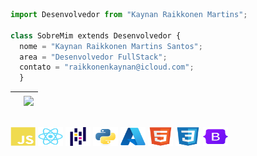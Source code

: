 ```python
import Desenvolvedor from "Kaynan Raikkonen Martins";

class SobreMim extends Desenvolvedor {
  nome = "Kaynan Raikkonen Martins Santos";
  area = "Desenvolvedor FullStack";
  contato = "raikkonenkaynan@icloud.com";
  }
```
|<img align="center" src="https://github-readme-stats.vercel.app/api?username=krkaynan&show_icons=true&include_all_commits=true&theme=buefy&hide_border=true" alt="" /></a> | <a href="https://github.com/krkaynan"><img align="center" src="https://github-readme-stats.vercel.app/api/top-langs/?username=krkaynan&layout=compact&theme=buefy&hide_border=true" /></a> |
| ------------- | ------------- |

<div style="display: inline_block"><br>
  <img align="center" alt="javaScript" height="30" width="40" src="https://raw.githubusercontent.com/devicons/devicon/master/icons/javascript/javascript-plain.svg">  
  <img align="center" alt="React-js" height="30" width="40" src="https://raw.githubusercontent.com/devicons/devicon/master/icons/react/react-original.svg">
  <img align="center" alt="Pandas" height="30" width="40" src="https://github.com/devicons/devicon/blob/master/icons/pandas/pandas-original.svg">
  <img align="center" alt="Python" height="30" width="40" src="https://github.com/devicons/devicon/blob/master/icons/python/python-original.svg">
  <img align="center" alt="Azure" height="30" width="40" src="https://github.com/devicons/devicon/blob/master/icons/azure/azure-original.svg">
  <img align="center" alt="HTML" height="30" width="40" src="https://raw.githubusercontent.com/devicons/devicon/master/icons/html5/html5-original.svg">
  <img align="center" alt="CSS" height="30" width="40" src="https://raw.githubusercontent.com/devicons/devicon/master/icons/css3/css3-original.svg">
  <img align="center" alt="bootstrap" height="30" width="40" src="https://github.com/devicons/devicon/blob/master/icons/bootstrap/bootstrap-original.svg">
   
</div>

##
